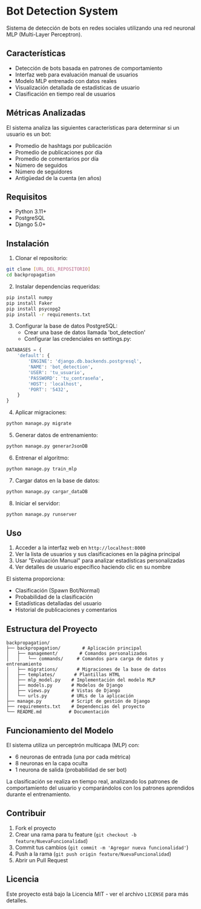 # Bot Detection System

Sistema de detección de bots en redes sociales utilizando una red neuronal MLP (Multi-Layer Perceptron).

## Características

- Detección de bots basada en patrones de comportamiento
- Interfaz web para evaluación manual de usuarios
- Modelo MLP entrenado con datos reales
- Visualización detallada de estadísticas de usuario
- Clasificación en tiempo real de usuarios

## Métricas Analizadas

El sistema analiza las siguientes características para determinar si un usuario es un bot:

- Promedio de hashtags por publicación
- Promedio de publicaciones por día
- Promedio de comentarios por día
- Número de seguidos
- Número de seguidores
- Antigüedad de la cuenta (en años)

## Requisitos

- Python 3.11+
- PostgreSQL
- Django 5.0+

## Instalación

1. Clonar el repositorio:
```bash
git clone [URL_DEL_REPOSITORIO]
cd backpropagation
```

2. Instalar dependencias requeridas:
```bash
pip install numpy
pip install Faker
pip install psycopg2
pip install -r requirements.txt
```

3. Configurar la base de datos PostgreSQL:
   - Crear una base de datos llamada 'bot_detection'
   - Configurar las credenciales en settings.py:
```python
DATABASES = {
    'default': {
        'ENGINE': 'django.db.backends.postgresql',
        'NAME': 'bot_detection',
        'USER': 'tu_usuario',
        'PASSWORD': 'tu_contraseña',
        'HOST': 'localhost',
        'PORT': '5432',
    }
}
```

4. Aplicar migraciones:
```bash
python manage.py migrate
```

5. Generar datos de entrenamiento:
```bash
python manage.py generarJsonDB
```

6. Entrenar el algoritmo:
```bash
python manage.py train_mlp
```

7. Cargar datos en la base de datos:
```bash
python manage.py cargar_dataDB
```

8. Iniciar el servidor:
```bash
python manage.py runserver
```

## Uso

1. Acceder a la interfaz web en `http://localhost:8000`
2. Ver la lista de usuarios y sus clasificaciones en la página principal
3. Usar "Evaluación Manual" para analizar estadísticas personalizadas
4. Ver detalles de usuario específico haciendo clic en su nombre

El sistema proporciona:
- Clasificación (Spawn Bot/Normal)
- Probabilidad de la clasificación
- Estadísticas detalladas del usuario
- Historial de publicaciones y comentarios

## Estructura del Proyecto

```
backpropagation/
├── backpropagation/        # Aplicación principal
│   ├── management/        # Comandos personalizados
│   │   └── commands/     # Comandos para carga de datos y entrenamiento
│   ├── migrations/       # Migraciones de la base de datos
│   ├── templates/       # Plantillas HTML
│   ├── mlp_model.py    # Implementación del modelo MLP
│   ├── models.py       # Modelos de Django
│   ├── views.py        # Vistas de Django
│   └── urls.py         # URLs de la aplicación
├── manage.py           # Script de gestión de Django
├── requirements.txt    # Dependencias del proyecto
└── README.md          # Documentación
```

## Funcionamiento del Modelo

El sistema utiliza un perceptrón multicapa (MLP) con:
- 6 neuronas de entrada (una por cada métrica)
- 8 neuronas en la capa oculta
- 1 neurona de salida (probabilidad de ser bot)

La clasificación se realiza en tiempo real, analizando los patrones de comportamiento del usuario y comparándolos con los patrones aprendidos durante el entrenamiento.

## Contribuir

1. Fork el proyecto
2. Crear una rama para tu feature (`git checkout -b feature/NuevaFuncionalidad`)
3. Commit tus cambios (`git commit -m 'Agregar nueva funcionalidad'`)
4. Push a la rama (`git push origin feature/NuevaFuncionalidad`)
5. Abrir un Pull Request

## Licencia

Este proyecto está bajo la Licencia MIT - ver el archivo `LICENSE` para más detalles.
